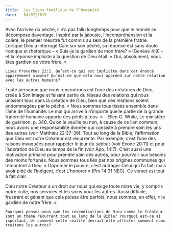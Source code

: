 ```yaml
---
title:  Les liens familiaux de l’humanité
date:   04/07/2019
---
```


Avec l’arrivée du péché, il n’a pas fallu longtemps pour que le monde se décompose davantage. Inspiré par la jalousie, l’incompréhension et la colère, le premier meurtre fut commis au sein de la première fratrie. Lorsque Dieu a interrogé Caïn sur son péché, sa réponse est sans doute ironique et rhétorique – « Suis-je le gardien de mon frère? » (Genèse 4:9) – et la réponse implicite à la question de Dieu était: « Oui, absolument, vous êtes gardien de votre frère. »

`Lisez Proverbes 22:2. Qu’est-ce qui est implicite dans cet énoncé apparemment simple? Qu’est-ce que cela nous apprend sur notre relation avec les autres humains?`

Toute personne que nous rencontrons est l’une des créatures de Dieu, créée à Son image et faisant partie du réseau des relations qui nous unissent tous dans la création de Dieu, bien que ces relations soient endommagées par le péché. « Nous sommes tous tissés ensemble dans l’âme de l’humanité. Le mal qui arrive à n’importe quelle partie de la grande fraternité humaine apporte des périls à tous. » – Ellen G. White, Le ministère de guérison, p. 340. Qu’on le veuille ou non, à cause de ce lien commun, nous avons une responsabilité donnée qui consiste à prendre soin les uns des autres (voir Matthieu 22:37-39). Tout au long de la Bible, l’affirmation que Dieu est notre Créateur est récurrente. Par exemple, c’est l’une des raisons invoquées pour rappeler le jour du sabbat (voir Exode 20:11) et pour l’adoration de Dieu au temps de la fin (voir Apo. 14:7). C’est aussi une motivation primaire pour prendre soin des autres, pour pourvoir aux besoins des moins fortunés. Nous sommes tous liés par nos origines communes qui remontent à Dieu. « Opprimer le pauvre, c’est outrager Celui qui l’a fait; mais avoir pitié de l’indigent, c’est L’honorer » (Pro 14:31 NEG). Ce verset est tout à fait clair.

Dieu notre Créateur a un droit sur nous qui exige toute notre vie, y compris notre culte, nos services et les soins pour les autres. Aussi difficile, frustrant et gênant que cela puisse être parfois, nous sommes, en effet, « le gardien de notre frère. »

`Pourquoi pensez-vous que les revendications de Dieu comme le Créateur sont un thème récurrent tout au long de la Bible? Pourquoi est-ce si important, et comment cette réalité devrait-elle affecter comment nous traitons les autres?`